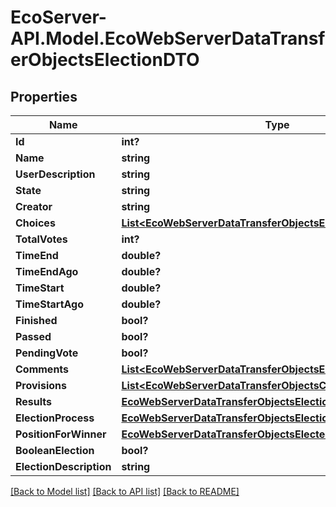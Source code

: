 # EcoServer-API.Model.EcoWebServerDataTransferObjectsElectionDTO
## Properties

Name | Type | Description | Notes
------------ | ------------- | ------------- | -------------
**Id** | **int?** |  | [optional] 
**Name** | **string** |  | [optional] 
**UserDescription** | **string** |  | [optional] 
**State** | **string** |  | [optional] 
**Creator** | **string** |  | [optional] 
**Choices** | [**List&lt;EcoWebServerDataTransferObjectsElectionChoiceDTO&gt;**](EcoWebServerDataTransferObjectsElectionChoiceDTO.md) |  | [optional] 
**TotalVotes** | **int?** |  | [optional] 
**TimeEnd** | **double?** |  | [optional] 
**TimeEndAgo** | **double?** |  | [optional] 
**TimeStart** | **double?** |  | [optional] 
**TimeStartAgo** | **double?** |  | [optional] 
**Finished** | **bool?** |  | [optional] 
**Passed** | **bool?** |  | [optional] 
**PendingVote** | **bool?** |  | [optional] 
**Comments** | [**List&lt;EcoWebServerDataTransferObjectsElectionCommentDTO&gt;**](EcoWebServerDataTransferObjectsElectionCommentDTO.md) |  | [optional] 
**Provisions** | [**List&lt;EcoWebServerDataTransferObjectsCivicActionDTO&gt;**](EcoWebServerDataTransferObjectsCivicActionDTO.md) |  | [optional] 
**Results** | [**EcoWebServerDataTransferObjectsElectionResultsDTO**](EcoWebServerDataTransferObjectsElectionResultsDTO.md) |  | [optional] 
**ElectionProcess** | [**EcoWebServerDataTransferObjectsElectionProcessDTO**](EcoWebServerDataTransferObjectsElectionProcessDTO.md) |  | [optional] 
**PositionForWinner** | [**EcoWebServerDataTransferObjectsElectedTitleDTO**](EcoWebServerDataTransferObjectsElectedTitleDTO.md) |  | [optional] 
**BooleanElection** | **bool?** |  | [optional] 
**ElectionDescription** | **string** |  | [optional] 

[[Back to Model list]](../README.md#documentation-for-models) [[Back to API list]](../README.md#documentation-for-api-endpoints) [[Back to README]](../README.md)

